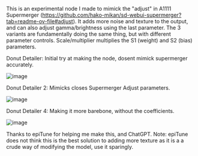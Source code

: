 This is an experimental node I made to mimick the "adjust" in A1111 Supermerger (https://github.com/hako-mikan/sd-webui-supermerger?tab=readme-ov-file#adjust). It adds more noise and texture to the output, and can also adjust gamma/brightness using the last parameter. The 3 variants are fundamentally doing the same thing, but with different parameter controls. Scale/multiplier multiplies the S1 (weight) and S2 (bias) parameters. 

Donut Detailer: Initial try at making the node, dosent mimick supermerger accurately. 

![image](https://github.com/user-attachments/assets/b0477a38-86c2-42fd-a635-82afdef3b8a4)

Donut Detailer 2: Mimicks closes Supermerger Adjust parameters. 

![image](https://github.com/user-attachments/assets/6d0cc683-e005-481b-abe4-487700686df3)

Donut Detailer 4: Making it more barebone, without the coefficients. 

![image](https://github.com/user-attachments/assets/e1bafb1c-a24a-448e-92f9-f9e27f98157d)

Thanks to epiTune for helping me make this, and ChatGPT. Note: epiTune does not think this is the best solution to adding more texture as it is a a crude way of modifying the model, use it sparingly.
